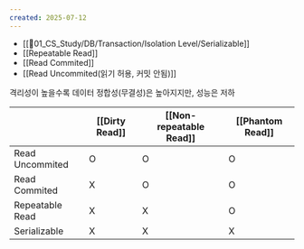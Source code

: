 ```yaml
---
created: 2025-07-12
---
```

- [[📂01_CS_Study/DB/Transaction/Isolation Level/Serializable]]
- [[Repeatable Read]]
- [[Read Commited]]
- [[Read Uncommited(읽기 허용, 커밋 안됨)]]

격리성이 높을수록 데이터 정합성(무결성)은 높아지지만, 성능은 저하

|                 | [[Dirty Read]] | [[Non-repeatable Read]] | [[Phantom Read]] |
| --------------- | -------------- | ----------------------- | ---------------- |
| Read Uncommited | O              | O                       | O                |
| Read Commited   | X              | O                       | O                |
| Repeatable Read | X              | X                       | O                |
| Serializable    | X              | X                       | X                |
